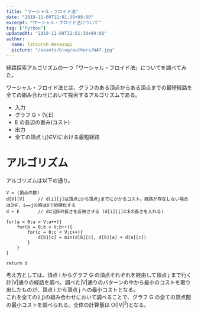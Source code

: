 ```yaml
---
title: "ワーシャル・フロイド法"
date: "2019-11-09T12:01:30+09:00"
excerpt: "ワーシャル・フロイド法について"
tag: ["Python"]
updatedAt: "2019-11-09T12:01:30+09:00"
author:
  name: Tatsuroh Wakasugi
  picture: "/assets/blog/authors/WAT.jpg"
---
```


経路探索アルゴリズムの一つ「ワーシャル・フロイド法」についてを調べてみた。

ワーシャル・フロイド法とは、グラフのある頂点からある頂点までの最短経路を全ての組み合わせにおいて探索するアルゴリズムである。

- 入力
- グラフ G = (V,E)
- E の各辺の重み(コスト)
- 出力
- 全ての頂点 i,j(∈V)における最短経路

# アルゴリズム

アルゴリズムは以下の通り。

```
V = (頂点の数)
d[V][V]     // d[i][j]は頂点iから頂点jまでにかかるコスト。経路が存在しない場合はINF、i==jの時は0で初期化する
d ← E       // dに辺Eの長さを反映させる (d[i][j]にEの長さを入れる)

for(a = 0;a = V;a++){
    for(b = 0;b < V;b++){
        for(c = 0;c < V;c++){
            d[b][c] = min(d[b][c], d[b][a] + d[a][c])
        }
    }
}

return d
```

考え方としては、頂点 i からグラフ G の頂点それぞれを経由して頂点 j まで行く計|V|通りの経路を調べ、調べた|V|通りのパターンの中から最小のコストを取り出したものが、頂点 i から頂点 j への最小コストとなる。  
これを全ての(i,j)の組み合わせにおいて調べることで、グラフ G の全ての頂点間の最小コストを調べられる。全体の計算量は O(|V|<sup>3</sup>)となる。
